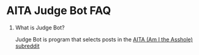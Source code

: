 # AITA Judge Bot FAQ

1. What is Judge Bot?

    Judge Bot is program that selects posts in the [AITA (Am I the Asshole) subreddit](https://www.reddit.com/r/AmItheAsshole/)


